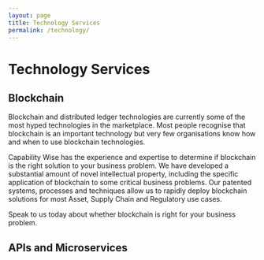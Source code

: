 ```yaml
---
layout: page
title: Technology Services
permalink: /technology/
---
```


# Technology Services

## Blockchain
Blockchain and distributed ledger technologies are currently some of the most hyped technologies in the marketplace.  Most people recognise that blockchain is an important technology but very few organisations know how and when to use blockchain technologies.  

Capability Wise has the experience and expertise to determine if blockchain is the right solution to your business problem.  We have developed a substantial amount of novel intellectual property, including the specific application of blockchain to some critical business problems.  Our patented systems, processes and techniques allow us to rapidly deploy blockchain solutions for most Asset, Supply Chain and Regulatory use cases.

Speak to us today about whether blockchain is right for your business problem.

## APIs and Microservices
